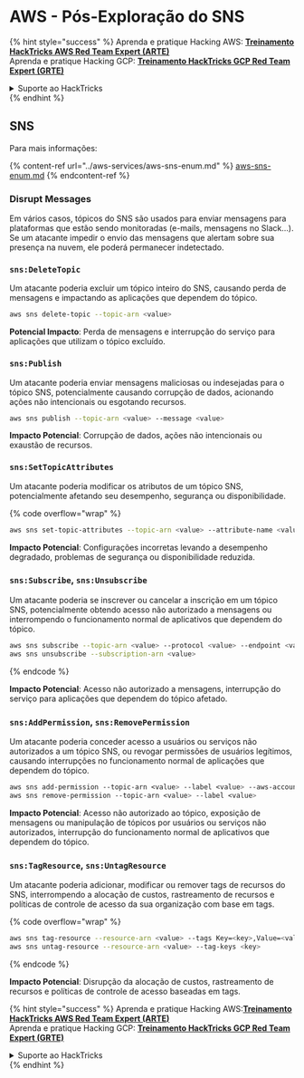 # AWS - Pós-Exploração do SNS

{% hint style="success" %}
Aprenda e pratique Hacking AWS: <img src="/.gitbook/assets/image.png" alt="" data-size="line">[**Treinamento HackTricks AWS Red Team Expert (ARTE)**](https://training.hacktricks.xyz/courses/arte)<img src="/.gitbook/assets/image.png" alt="" data-size="line">\
Aprenda e pratique Hacking GCP: <img src="/.gitbook/assets/image (2).png" alt="" data-size="line">[**Treinamento HackTricks GCP Red Team Expert (GRTE)**<img src="/.gitbook/assets/image (2).png" alt="" data-size="line">](https://training.hacktricks.xyz/courses/grte)

<details>

<summary>Suporte ao HackTricks</summary>

* Verifique os [**planos de assinatura**](https://github.com/sponsors/carlospolop)!
* **Junte-se ao** 💬 [**grupo Discord**](https://discord.gg/hRep4RUj7f) ou ao [**grupo telegram**](https://t.me/peass) ou **siga-nos** no **Twitter** 🐦 [**@hacktricks\_live**](https://twitter.com/hacktricks\_live)**.**
* **Compartilhe truques de hacking enviando PRs para os repositórios** [**HackTricks**](https://github.com/carlospolop/hacktricks) e [**HackTricks Cloud**](https://github.com/carlospolop/hacktricks-cloud).

</details>
{% endhint %}

## SNS

Para mais informações:

{% content-ref url="../aws-services/aws-sns-enum.md" %}
[aws-sns-enum.md](../aws-services/aws-sns-enum.md)
{% endcontent-ref %}

### Disrupt Messages

Em vários casos, tópicos do SNS são usados para enviar mensagens para plataformas que estão sendo monitoradas (e-mails, mensagens no Slack...). Se um atacante impedir o envio das mensagens que alertam sobre sua presença na nuvem, ele poderá permanecer indetectado.

### `sns:DeleteTopic`

Um atacante poderia excluir um tópico inteiro do SNS, causando perda de mensagens e impactando as aplicações que dependem do tópico.
```bash
aws sns delete-topic --topic-arn <value>
```
**Potencial Impacto**: Perda de mensagens e interrupção do serviço para aplicações que utilizam o tópico excluído.

### `sns:Publish`

Um atacante poderia enviar mensagens maliciosas ou indesejadas para o tópico SNS, potencialmente causando corrupção de dados, acionando ações não intencionais ou esgotando recursos.
```bash
aws sns publish --topic-arn <value> --message <value>
```
**Impacto Potencial**: Corrupção de dados, ações não intencionais ou exaustão de recursos.

### `sns:SetTopicAttributes`

Um atacante poderia modificar os atributos de um tópico SNS, potencialmente afetando seu desempenho, segurança ou disponibilidade.

{% code overflow="wrap" %}
```bash
aws sns set-topic-attributes --topic-arn <value> --attribute-name <value> --attribute-value <value>
```
**Impacto Potencial**: Configurações incorretas levando a desempenho degradado, problemas de segurança ou disponibilidade reduzida.

### `sns:Subscribe`, `sns:Unsubscribe`

Um atacante poderia se inscrever ou cancelar a inscrição em um tópico SNS, potencialmente obtendo acesso não autorizado a mensagens ou interrompendo o funcionamento normal de aplicativos que dependem do tópico.
```bash
aws sns subscribe --topic-arn <value> --protocol <value> --endpoint <value>
aws sns unsubscribe --subscription-arn <value>
```
{% endcode %}

**Impacto Potencial**: Acesso não autorizado a mensagens, interrupção do serviço para aplicações que dependem do tópico afetado.

### `sns:AddPermission`, `sns:RemovePermission`

Um atacante poderia conceder acesso a usuários ou serviços não autorizados a um tópico SNS, ou revogar permissões de usuários legítimos, causando interrupções no funcionamento normal de aplicações que dependem do tópico.
```css
aws sns add-permission --topic-arn <value> --label <value> --aws-account-id <value> --action-name <value>
aws sns remove-permission --topic-arn <value> --label <value>
```
**Impacto Potencial**: Acesso não autorizado ao tópico, exposição de mensagens ou manipulação de tópicos por usuários ou serviços não autorizados, interrupção do funcionamento normal de aplicativos que dependem do tópico.

### `sns:TagResource`, `sns:UntagResource`

Um atacante poderia adicionar, modificar ou remover tags de recursos do SNS, interrompendo a alocação de custos, rastreamento de recursos e políticas de controle de acesso da sua organização com base em tags.

{% code overflow="wrap" %}
```bash
aws sns tag-resource --resource-arn <value> --tags Key=<key>,Value=<value>
aws sns untag-resource --resource-arn <value> --tag-keys <key>
```
{% endcode %}

**Impacto Potencial**: Disrupção da alocação de custos, rastreamento de recursos e políticas de controle de acesso baseadas em tags.

{% hint style="success" %}
Aprenda e pratique Hacking AWS:<img src="/.gitbook/assets/image.png" alt="" data-size="line">[**Treinamento HackTricks AWS Red Team Expert (ARTE)**](https://training.hacktricks.xyz/courses/arte)<img src="/.gitbook/assets/image.png" alt="" data-size="line">\
Aprenda e pratique Hacking GCP: <img src="/.gitbook/assets/image (2).png" alt="" data-size="line">[**Treinamento HackTricks GCP Red Team Expert (GRTE)**<img src="/.gitbook/assets/image (2).png" alt="" data-size="line">](https://training.hacktricks.xyz/courses/grte)

<details>

<summary>Suporte ao HackTricks</summary>

* Verifique os [**planos de assinatura**](https://github.com/sponsors/carlospolop)!
* **Junte-se ao** 💬 [**grupo Discord**](https://discord.gg/hRep4RUj7f) ou ao [**grupo telegram**](https://t.me/peass) ou **siga-nos** no **Twitter** 🐦 [**@hacktricks\_live**](https://twitter.com/hacktricks\_live)**.**
* **Compartilhe truques de hacking enviando PRs para os repositórios** [**HackTricks**](https://github.com/carlospolop/hacktricks) e [**HackTricks Cloud**](https://github.com/carlospolop/hacktricks-cloud).

</details>
{% endhint %}
